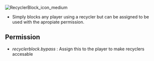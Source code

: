 ![RecyclerBlock_icon_medium](https://github.com/KrunghCrow/RecyclerBlock/assets/72466753/e0317077-573c-4964-a037-36b6a09d17d7)

* Simply blocks any player using a recycler but can be assigned to be used with the apropiate permission.

## Permission
* *recyclerblock.bypass* : Assign this to the player to make recyclers accesable
